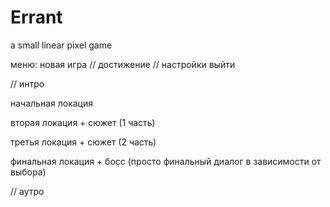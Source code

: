 # Errant
a small linear pixel game

меню: новая игра
      // достижение
      // настройки
      выйти

// интро

начальная локация

вторая локация + сюжет (1 часть)

третья локация + сюжет (2 часть)

финальная локация + босс (просто финальный диалог в зависимости от выбора)

// аутро
